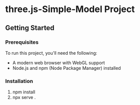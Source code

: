 # three.js-Simple-Model Project

## Getting Started

### Prerequisites

To run this project, you'll need the following:

- A modern web browser with WebGL support
- Node.js and npm (Node Package Manager) installed

### Installation

1. npm install
2. npx serve .